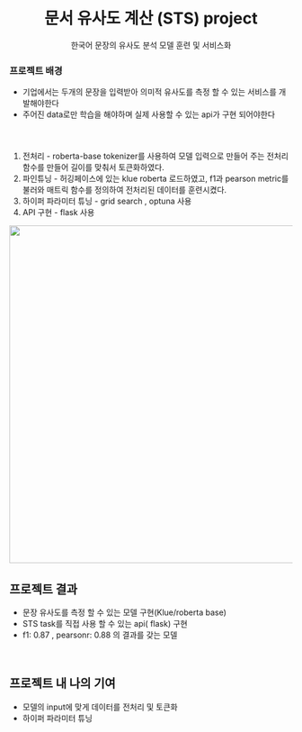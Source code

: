 
<div align="center">
  <h1> 문서 유사도 계산 (STS) project </h1>
  한국어 문장의 유사도 분석 모델 훈련 및 서비스화
 
  
</div> 

  ### 프로젝트 배경
  - 기업에서는 두개의 문장을 입력받아 의미적 유사도를 측정 할 수 있는 서비스를 개발해야한다
  - 주어진 data로만 학습을 해야하며 실제 사용할 수 있는 api가 구현 되어야한다
  <br>
  
  
  
  
  ###
  1. 전처리 - roberta-base tokenizer를 사용하여 모델 입력으로 만들어 주는 전처리 함수를 만들어 길이를 맞춰서 토큰화하였다.
  2. 파인튜닝 - 허깅페이스에 있는 klue roberta 로드하였고, f1과 pearson metric를 불러와 매트릭 함수를 정의하여 전처리된 데이터를 훈련시켰다.
  3. 하이퍼 파라미터 튜닝 - grid search , optuna 사용
  4. API 구현 - flask 사용
  <img width="600" src="https://lh4.googleusercontent.com/dLTipoDGwhOpP7slPCb1qEbTOeq40j6qFqYX5k7lYmur3HXQr3iNIYWC_Hqt6yWSVXIv1-zTH4vHjHmPat9ErIW2FMgGAoKB9iSmbo8CWQoVaek5gwpmL-HjzPTHGTAX6Zw8IA7P">   
  <br>


  

  ## 프로젝트 결과
  - 문장 유사도를 측정 할 수 있는 모델 구현(Klue/roberta base)
  - STS task를 직접 사용 할 수 있는 api( flask) 구현
  - f1: 0.87 , pearsonr: 0.88 의 결과를 갖는 모델
  <br>
  
  ## 프로젝트 내 나의 기여
  - 모델의 input에 맞게 데이터를 전처리 및 토큰화
  - 하이퍼 파라미터 튜닝


